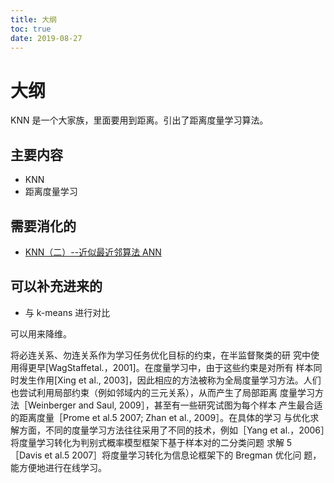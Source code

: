 ```yaml
---
title: 大纲
toc: true
date: 2019-08-27
---
```

# 大纲

KNN 是一个大家族，里面要用到距离。引出了距离度量学习算法。



## 主要内容

- KNN
- 距离度量学习




## 需要消化的

- [KNN（二）--近似最近邻算法 ANN](https://blog.csdn.net/App_12062011/article/details/51986745)

## 可以补充进来的


- 与 k-means 进行对比




可以用来降维。


将必连关系、勿连关系作为学习任务优化目标的约束，在半监督聚类的研 究中使用得更早[WagStaffetal.，2001]。在度量学习中，由于这些约束是对所有 样本同时发生作用[Xing et al., 2003]，因此相应的方法被称为全局度量学习方法。人们也尝试利用局部约束（例如邻域内的三元关系），从而产生了局部距离 度量学习方法［Weinberger and Saul, 2009］，甚至有一些研究试图为每个样本 产生最合适的距离度量［Prome et al.5 2007; Zhan et al., 2009］。在具体的学习 与优化求解方面，不同的度量学习方法往往采用了不同的技术，例如［Yang et al.，2006］将度量学习转化为判别式概率模型框架下基于样本对的二分类问题 求解 5 ［Davis et al.5 2007］将度量学习转化为信息论框架下的 Bregman 优化问 题，能方便地进行在线学习。
